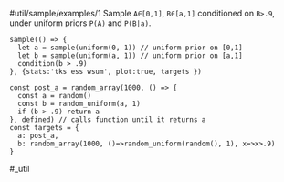 #util/sample/examples/1 Sample `A∈[0,1]`, `B∈[a,1]` conditioned on `B>.9`, under uniform priors `P(A)` and `P(B|a)`.

```js:js_input
sample(() => {
  let a = sample(uniform(0, 1)) // uniform prior on [0,1]
  let b = sample(uniform(a, 1)) // uniform prior on [a,1]
  condition(b > .9)
}, {stats:'tks ess wsum', plot:true, targets })
```

```js:js_removed
const post_a = random_array(1000, () => {
  const a = random()
  const b = random_uniform(a, 1)
  if (b > .9) return a
}, defined) // calls function until it returns a
const targets = {
  a: post_a,
  b: random_array(1000, ()=>random_uniform(random(), 1), x=>x>.9)
}
```

#_util